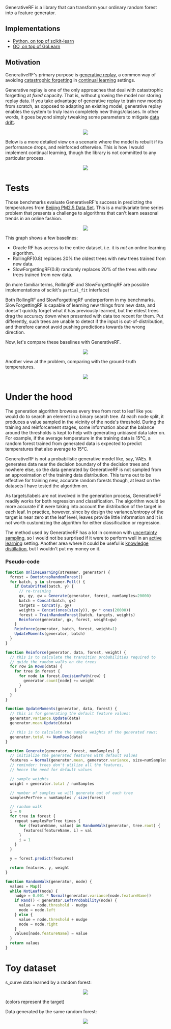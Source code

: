 GenerativeRF is a library that can transform your ordinary random forest into a feature generator.

## Implementations

- [Python, on top of scikit-learn](./python)
- [GO, on top of GoLearn](./golearn)

## Motivation

GenerativeRF's primary purpose is [generative replay](https://www.nature.com/articles/s41467-020-17866-2), a common way of avoiding [catastrophic forgetting](https://en.wikipedia.org/wiki/Catastrophic_interference) in [continual learning](https://en.wikipedia.org/wiki/Online_machine_learning) settings.

Generative replay is one of the only approaches that deal with catastrophic forgetting at *fixed* capacity.
That is, without growing the model nor storing replay data.
If you take advantage of generative replay to train new models from scratch, as opposed to adapting an existing model, generative replay enables the system to truly learn completely new things/classes. In other words, it goes beyond simply tweaking some parameters to mitigate [data drift](https://en.wikipedia.org/wiki/Concept_drift).

<p align="center">
  <img src="images/generative_replay.png" />
</p>

Below is a more detailed view on a scenario where the model is rebuilt if its performance drops, and reinforced otherwise.
This is how I would implement continual learning, though the library is not committed to any particular process.

<p align="center">
  <img src="images/detailed_generative_replay.png" />
</p>


# Tests

Those benchmarks evaluate GenerativeRF's success in predicting the temperatures from [Beijing PM2.5 Data Set](https://archive.ics.uci.edu/ml/datasets/Beijing+PM2.5+Data). This is a multivariate time series problem that presents a challenge to algorithms that can't learn seasonal trends in an online fashion.

<p align="center">
  <img src="images/cmp1.png" />
</p>

This graph shows a few baselines:
- Oracle RF has access to the entire dataset. i.e. it is *not* an online learning algorithm.
- RollingRF(0.8) replaces 20% the oldest trees with new trees trained from new data.
- SlowForgettingRF(0.8) randomly replaces 20% of the trees with new trees trained from new data.

(in more familiar terms, RollingRF and SlowForgettingRF are possible implementations of scikit's `partial_fit` interface)

Both RollingRF and SlowForgettingRF underperform in my benchmarks.
SlowForgettingRF is capable of learning new things from new data, and doesn't quickly forget what it has previously learned, but the eldest trees drag the accuracy down when presented with data too recent for them. Put differently, such trees are unable to detect if the input is out-of-distribution, and therefore cannot avoid pushing predictions towards the wrong direction.

Now, let's compare these baselines with GenerativeRF.

<p align="center">
  <img src="images/cmp2.png" />
</p>

Another view at the problem, comparing with the ground-truth temperatures.


<p align="center">
  <img src="images/vs_ground_truth_80.png" />
</p>


# Under the hood

The generation algorithm browses every tree from root to leaf like you would do to search an element in a binary search tree.
At each node split, it produces a value sampled in the vicinity of the node's threshold.
During the training and reinforcement stages, some information about the balance around the thresholds is kept to help with generating unbiased data later on.
For example, if the average temperature in the training data is 15°C, a random forest trained from generated data is expected to predict temperatures that also average to 15°C.

GenerativeRF is not a probabilistic generative model like, say, VAEs.
It generates data near the decision boundary of the decision trees and nowhere else, so the data generated by GenerativeRF is not sampled from an approximation of the training data distribution.
This turns out to be effective for training new, accurate random forests though, at least on the datasets I have tested the algorithm on.

As targets/labels are not involved in the generation process, GenerativeRF readily works for both regression and classification.
The algorithm would be more accurate if it were taking into account the distribution of the target in each leaf.
In practice, however, since by design the variance/entropy of the target is near zero at the leaf level, leaves provide little information and it is not worth customizing the algorithm for either classification or regression.

The method used by GenerativeRF has a lot in common with [uncertainty sampling](https://en.wikipedia.org/wiki/Active_learning_(machine_learning)), so I would not be surprised if it were to perform well in an [active learning](https://en.wikipedia.org/wiki/Active_learning_(machine_learning)) setting.
Another area where it could be useful is [knowledge distillation](https://en.wikipedia.org/wiki/Knowledge_distillation), but I wouldn't put my money on it.


### Pseudo-code

```JavaScript
function OnlineLearning(streamer, generator) {
  forest = BootstrapRandomForest()
  for batch, y in streamer.Poll() {
    if DataDrifted(batch, y) {
      // re-training
      gx, gy, gw = Generate(generator, forest, numSamples=20000)
      batch = Concat(batch, gx)
      targets = Concat(y, gy)
      weights = Concat(ones(size(y)), gw * ones(20000))
      forest = TrainRandomForest(batch, targets, weights)
      Reinforce(generator, gx, forest, weight=gw)
    }
    Reinforce(generator, batch, forest, weight=1)
    UpdateMoments(generator, batch)
  }
}
```

```JavaScript
function Reinforce(generator, data, forest, weight) {
  // this is to calculate the transition probabilities required to
  // guide the random walks on the trees
  for row in Rows(data) {
    for tree in forest {
      for node in forest.DecisionPath(row) {
        generator.count[node] += weight
      }
    }
  }
}
```

```JavaScript
function UpdateMoments(generator, data, forest) {
  // this is for generating the default feature values:
  generator.variance.Update(data)
  generator.mean.Update(data)

  // this is to calculate the sample weights of the generated rows:
  generator.total += NumRows(data)
}
```

```JavaScript
function Generate(generator, forest, numSamples) {
  // initialize the generated features with default values
  features = Normal(generator.mean, generator.variance, size=numSamples)
  // reminder: trees don't utilize all the features,
  // hence the need for default values

  // sample weights
  weight = generator.total / numSamples

  // number of samples we will generate out of each tree
  samplesPerTree = numSamples / size(forest)

  // random walk
  i = 0
  for tree in forest {
    repeat samplesPerTree times {
      for (featureName, value) in RandomWalk(generator, tree.root) {
        features[featureName, i] = val
      }
      i = 1
    }
  }

  y = forest.predict(features)

  return features, y, weight
}
```

```JavaScript
function RandomWalk(generator, node) {
  values = Map()
  while NotLeaf(node) {
    nudge = 0.001 * Normal(generator.variance[node.featureName])
    if Rand() < generator.LeftProbability(node) {
      value = node.threshold - nudge
      node = node.left
    } else {
      value = node.threshold + nudge
      node = node.right
    }
    values[node.featureName] = value
  }
  return values
}
```



# Toy dataset

s_curve data learned by a random forest:
<p align="center">
  <img src="images/rf_predictions.png" />
</p>

(colors represent the target)

Data generated by the same random forest:

<p align="center">
  <img src="images/rf_sampled.png" />
</p>
